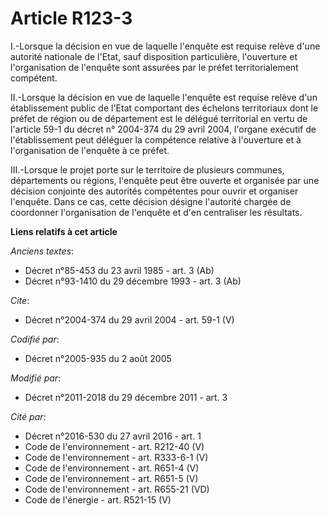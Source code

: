 # Article R123-3

I.-Lorsque la décision en vue de laquelle l'enquête est requise relève d'une autorité nationale de l'Etat, sauf disposition
particulière, l'ouverture et l'organisation de l'enquête sont assurées par le préfet territorialement compétent. 

II.-Lorsque la décision en vue de laquelle l'enquête est requise relève d'un établissement public de l'Etat comportant des
échelons territoriaux dont le préfet de région ou de département est le délégué territorial en vertu de l'article 59-1 du
décret n° 2004-374 du 29 avril 2004, l'organe exécutif de l'établissement peut déléguer la compétence relative à l'ouverture
et à l'organisation de l'enquête à ce préfet. 

III.-Lorsque le projet porte sur le territoire de plusieurs communes, départements ou régions, l'enquête peut être ouverte et
organisée par une décision conjointe des autorités compétentes pour ouvrir et organiser l'enquête. Dans ce cas, cette
décision désigne l'autorité chargée de coordonner l'organisation de l'enquête et d'en centraliser les résultats.

**Liens relatifs à cet article**

_Anciens textes_:

  - Décret n°85-453 du 23 avril 1985 - art. 3 (Ab)
  - Décret n°93-1410 du 29 décembre 1993 - art. 3 (Ab)

_Cite_:

  - Décret n°2004-374 du 29 avril 2004 - art. 59-1 (V)

_Codifié par_:

  - Décret n°2005-935 du 2 août 2005

_Modifié par_:

  - Décret n°2011-2018 du 29 décembre 2011 - art. 3

_Cité par_:

  - Décret n°2016-530 du 27 avril 2016 - art. 1
  - Code de l'environnement - art. R212-40 (V)
  - Code de l'environnement - art. R333-6-1 (V)
  - Code de l'environnement - art. R651-4 (V)
  - Code de l'environnement - art. R651-5 (V)
  - Code de l'environnement - art. R655-21 (VD)
  - Code de l'énergie - art. R521-15 (V)
